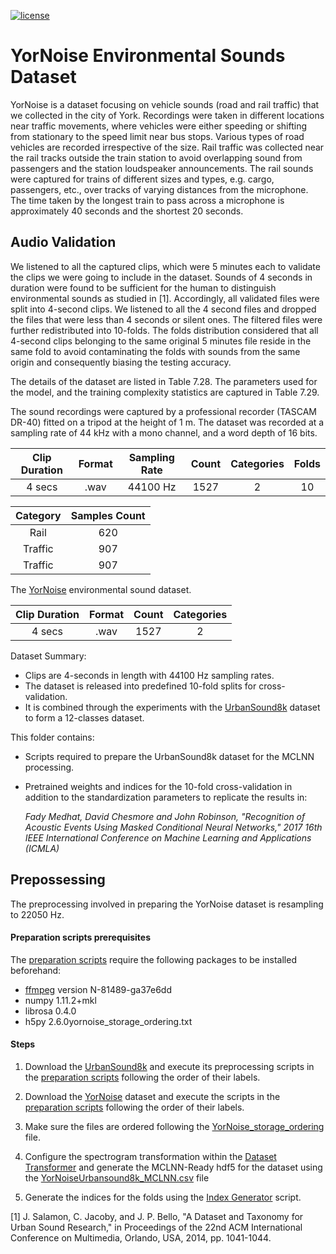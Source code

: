 [![license](https://img.shields.io/github/license/mashape/apistatus.svg?maxAge=2592000)](https://github.com/fadymedhat/YorNoise-for-MCLNN/blob/master/LICENSE)

# YorNoise Environmental Sounds Dataset


YorNoise is a dataset focusing on vehicle sounds (road and rail traffic) that we collected in the city of York.
Recordings were taken in different locations near traffic movements, where vehicles were either speeding or shifting 
from stationary to the speed limit near bus stops. Various types of road vehicles are recorded irrespective of the size. 
Rail traffic was collected near the rail tracks outside the train station to avoid overlapping sound from passengers 
and the station loudspeaker announcements. The rail sounds were captured for trains of different sizes and types, e.g. cargo, passengers, etc., over tracks of 
varying distances from the microphone. The time taken by the longest train to pass across a microphone is approximately 40 seconds and the shortest 20 seconds. 

## Audio Validation

We listened to all the captured clips, which were 5 minutes each to validate the clips we were going to include in the 
 dataset. Sounds of 4 seconds in duration were found to be sufficient for the human to distinguish environmental sounds as studied 
 in [1]. Accordingly, all validated files were split into 4-second clips. We listened to all the 4 second files and 
 dropped the files that were less than 4 seconds or silent ones. The filtered files were further redistributed into 10-folds. 
 The folds distribution considered that all 4-second clips belonging to the same original 5 minutes file reside in the same fold 
 to avoid contaminating the folds with sounds from the same origin and consequently biasing the testing accuracy. 
 
  The details of the dataset are listed 
 in Table ‎7.28. The parameters used for the model, and the training complexity statistics are captured in Table ‎7.29.
 
 
 The sound recordings were captured by a professional recorder (TASCAM DR-40) fitted on a tripod at the height of 1 m.
 The dataset was recorded at a sampling rate of 44 kHz with a mono channel, and a word depth of 16 bits. 
 
 
 | Clip Duration  | Format | Sampling Rate | Count | Categories| Folds
|:---:|:---:|:---:|:---:|:---:|:---:|
| 4 secs | .wav | 44100 Hz |1527 | 2 | 10 |


 | Category  | Samples Count |
|:---:|:---:|
| Rail | 620 | 
| Traffic | 907 |
| Traffic | 907 | 


 

The [YorNoise](https://github.com/fadymedhat/YorNoise) environmental sound dataset.

| Clip Duration  | Format | Count | Categories|
|:---:|:---:|:---:|:---:|
| 4 secs | .wav | 1527 | 2 |

Dataset Summary:
 * Clips are 4-seconds in length with 44100 Hz sampling rates.
 * The dataset is released into predefined 10-fold splits for cross-validation.
 * It is combined through the experiments with the [UrbanSound8k](https://urbansounddataset.weebly.com/urbansound8k.html) dataset to form a 12-classes dataset.  

 
 This folder contains:
  * Scripts required to prepare the UrbanSound8k dataset for the MCLNN processing.
  * Pretrained weights and indices for the 10-fold cross-validation in addition to the standardization parameters 
  to replicate the results in:
 
    _Fady Medhat, David Chesmore and John Robinson, "Recognition of Acoustic Events Using Masked Conditional Neural Networks," 2017 16th IEEE International Conference on Machine Learning and Applications (ICMLA)_
 
 ## Prepossessing
 
The preprocessing involved in preparing the YorNoise dataset is resampling to 22050 Hz.

#### Preparation scripts prerequisites

The [preparation scripts](https://github.com/fadymedhat/YorNoise-for-MCLNN/tree/master/YorNoise_preparation_scripts) require the following packages to be installed beforehand:
   * [ffmpeg](https://www.ffmpeg.org/) version N-81489-ga37e6dd
   * numpy 1.11.2+mkl
   * librosa 0.4.0
   * h5py 2.6.0yornoise_storage_ordering.txt
 
#### Steps
1. Download the [UrbanSound8k](https://urbansounddataset.weebly.com/urbansound8k.html) and execute its preprocessing scripts in the [preparation scripts](https://github.com/fadymedhat/UrbanSound8K-for-MCLNN/tree/master/UrbanSound8K_preparation_scripts) following the order of their labels.
1. Download the [YorNoise](https://github.com/fadymedhat/YorNoise) dataset and execute the scripts in the [preparation scripts](https://github.com/fadymedhat/YorNoise-for-MCLNN/tree/master/YorNoise_preparation_scripts) following the order of their labels.
2. Make sure the files are ordered following the [YorNoise_storage_ordering](https://github.com/fadymedhat/YorNoise-for-MCLNN/blob/master/yornoise_storage_ordering.txt) file.
3. Configure the spectrogram transformation within the [Dataset Transformer](https://github.com/fadymedhat/MCLNN/tree/master/dataset_transformer) and generate the MCLNN-Ready hdf5 for the dataset using the [YorNoiseUrbansound8k_MCLNN.csv](https://github.com/fadymedhat/YorNoise-for-MCLNN/blob/master/YorNoise_preparation_scripts/YorNoiseUrbanSound8KwithAdditionalColumnsForMCLNN.csv)  file





4. Generate the indices for the folds using the [Index Generator](https://github.com/fadymedhat/MCLNN/tree/master/index_generator) script.




[1] J. Salamon, C. Jacoby, and J. P. Bello, "A Dataset and Taxonomy for Urban Sound Research," in Proceedings of the 22nd ACM International Conference on Multimedia, Orlando, USA, 2014, pp. 1041-1044.